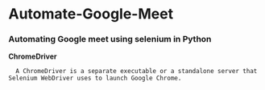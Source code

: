 # Automate-Google-Meet
### Automating Google meet using selenium in Python

**ChromeDriver**

      A ChromeDriver is a separate executable or a standalone server that Selenium WebDriver uses to launch Google Chrome.
